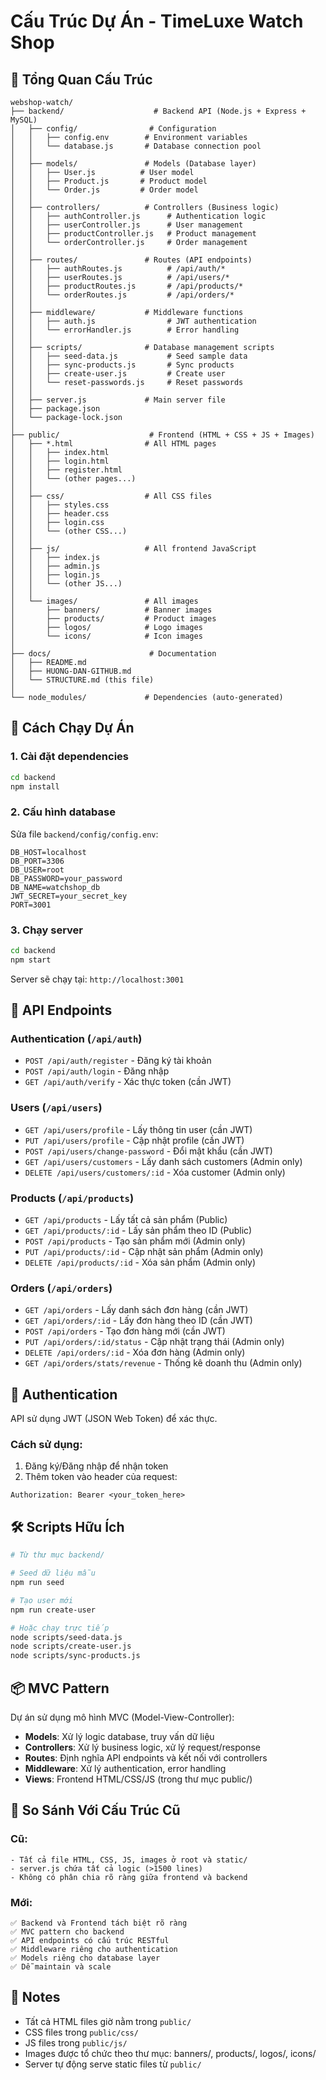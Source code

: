 # Cấu Trúc Dự Án - TimeLuxe Watch Shop

## 📁 Tổng Quan Cấu Trúc

```
webshop-watch/
├── backend/                    # Backend API (Node.js + Express + MySQL)
│   ├── config/                # Configuration
│   │   ├── config.env        # Environment variables
│   │   └── database.js       # Database connection pool
│   │
│   ├── models/               # Models (Database layer)
│   │   ├── User.js          # User model
│   │   ├── Product.js       # Product model
│   │   └── Order.js         # Order model
│   │
│   ├── controllers/          # Controllers (Business logic)
│   │   ├── authController.js      # Authentication logic
│   │   ├── userController.js      # User management
│   │   ├── productController.js   # Product management
│   │   └── orderController.js     # Order management
│   │
│   ├── routes/               # Routes (API endpoints)
│   │   ├── authRoutes.js          # /api/auth/*
│   │   ├── userRoutes.js          # /api/users/*
│   │   ├── productRoutes.js       # /api/products/*
│   │   └── orderRoutes.js         # /api/orders/*
│   │
│   ├── middleware/           # Middleware functions
│   │   ├── auth.js                # JWT authentication
│   │   └── errorHandler.js        # Error handling
│   │
│   ├── scripts/              # Database management scripts
│   │   ├── seed-data.js           # Seed sample data
│   │   ├── sync-products.js       # Sync products
│   │   ├── create-user.js         # Create user
│   │   └── reset-passwords.js     # Reset passwords
│   │
│   ├── server.js             # Main server file
│   ├── package.json
│   └── package-lock.json
│
├── public/                    # Frontend (HTML + CSS + JS + Images)
│   ├── *.html                # All HTML pages
│   │   ├── index.html
│   │   ├── login.html
│   │   ├── register.html
│   │   └── (other pages...)
│   │
│   ├── css/                  # All CSS files
│   │   ├── styles.css
│   │   ├── header.css
│   │   ├── login.css
│   │   └── (other CSS...)
│   │
│   ├── js/                   # All frontend JavaScript
│   │   ├── index.js
│   │   ├── admin.js
│   │   ├── login.js
│   │   └── (other JS...)
│   │
│   └── images/               # All images
│       ├── banners/          # Banner images
│       ├── products/         # Product images
│       ├── logos/            # Logo images
│       └── icons/            # Icon images
│
├── docs/                      # Documentation
│   ├── README.md
│   ├── HUONG-DAN-GITHUB.md
│   └── STRUCTURE.md (this file)
│
└── node_modules/             # Dependencies (auto-generated)
```

## 🚀 Cách Chạy Dự Án

### 1. Cài đặt dependencies
```bash
cd backend
npm install
```

### 2. Cấu hình database
Sửa file `backend/config/config.env`:
```env
DB_HOST=localhost
DB_PORT=3306
DB_USER=root
DB_PASSWORD=your_password
DB_NAME=watchshop_db
JWT_SECRET=your_secret_key
PORT=3001
```

### 3. Chạy server
```bash
cd backend
npm start
```

Server sẽ chạy tại: `http://localhost:3001`

## 🔌 API Endpoints

### Authentication (`/api/auth`)
- `POST /api/auth/register` - Đăng ký tài khoản
- `POST /api/auth/login` - Đăng nhập
- `GET /api/auth/verify` - Xác thực token (cần JWT)

### Users (`/api/users`)
- `GET /api/users/profile` - Lấy thông tin user (cần JWT)
- `PUT /api/users/profile` - Cập nhật profile (cần JWT)
- `POST /api/users/change-password` - Đổi mật khẩu (cần JWT)
- `GET /api/users/customers` - Lấy danh sách customers (Admin only)
- `DELETE /api/users/customers/:id` - Xóa customer (Admin only)

### Products (`/api/products`)
- `GET /api/products` - Lấy tất cả sản phẩm (Public)
- `GET /api/products/:id` - Lấy sản phẩm theo ID (Public)
- `POST /api/products` - Tạo sản phẩm mới (Admin only)
- `PUT /api/products/:id` - Cập nhật sản phẩm (Admin only)
- `DELETE /api/products/:id` - Xóa sản phẩm (Admin only)

### Orders (`/api/orders`)
- `GET /api/orders` - Lấy danh sách đơn hàng (cần JWT)
- `GET /api/orders/:id` - Lấy đơn hàng theo ID (cần JWT)
- `POST /api/orders` - Tạo đơn hàng mới (cần JWT)
- `PUT /api/orders/:id/status` - Cập nhật trạng thái (Admin only)
- `DELETE /api/orders/:id` - Xóa đơn hàng (Admin only)
- `GET /api/orders/stats/revenue` - Thống kê doanh thu (Admin only)

## 🔐 Authentication

API sử dụng JWT (JSON Web Token) để xác thực.

### Cách sử dụng:
1. Đăng ký/Đăng nhập để nhận token
2. Thêm token vào header của request:
```
Authorization: Bearer <your_token_here>
```

## 🛠️ Scripts Hữu Ích

```bash
# Từ thư mục backend/

# Seed dữ liệu mẫu
npm run seed

# Tạo user mới
npm run create-user

# Hoặc chạy trực tiếp
node scripts/seed-data.js
node scripts/create-user.js
node scripts/sync-products.js
```

## 📦 MVC Pattern

Dự án sử dụng mô hình MVC (Model-View-Controller):

- **Models**: Xử lý logic database, truy vấn dữ liệu
- **Controllers**: Xử lý business logic, xử lý request/response
- **Routes**: Định nghĩa API endpoints và kết nối với controllers
- **Middleware**: Xử lý authentication, error handling
- **Views**: Frontend HTML/CSS/JS (trong thư mục public/)

## 🔄 So Sánh Với Cấu Trúc Cũ

### Cũ:
```
- Tất cả file HTML, CSS, JS, images ở root và static/
- server.js chứa tất cả logic (>1500 lines)
- Không có phân chia rõ ràng giữa frontend và backend
```

### Mới:
```
✅ Backend và Frontend tách biệt rõ ràng
✅ MVC pattern cho backend
✅ API endpoints có cấu trúc RESTful
✅ Middleware riêng cho authentication
✅ Models riêng cho database layer
✅ Dễ maintain và scale
```

## 📝 Notes

- Tất cả HTML files giờ nằm trong `public/`
- CSS files trong `public/css/`
- JS files trong `public/js/`
- Images được tổ chức theo thư mục: banners/, products/, logos/, icons/
- Server tự động serve static files từ `public/`

